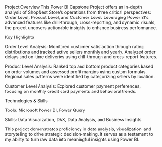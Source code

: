 Project Overview This Power BI Capstone Project offers an in-depth analysis of ShopNest Store's operations from three critical perspectives: Order Level, Product Level, and Customer Level. Leveraging Power BI's advanced features like drill-through, cross-reporting, and dynamic visuals, the project uncovers actionable insights to enhance business performance.

Key Highlights

Order Level Analysis: Monitored customer satisfaction through rating distributions and tracked active sellers monthly and yearly. Analyzed order delays and on-time deliveries using drill-through and cross-report features.

Product Level Analysis: Ranked top and bottom product categories based on order volumes and assessed profit margins using custom formulas. Regional sales patterns were identified by categorizing sellers by location.

Customer Level Analysis: Explored customer payment preferences, focusing on monthly credit card payments and behavioral trends.

Technologies & Skills

Tools: Microsoft Power BI, Power Query

Skills: Data Visualization, DAX, Data Analysis, and Business Insights

This project demonstrates proficiency in data analysis, visualization, and storytelling to drive strategic decision-making. It serves as a testament to my ability to turn raw data into meaningful insights using Power BI.
